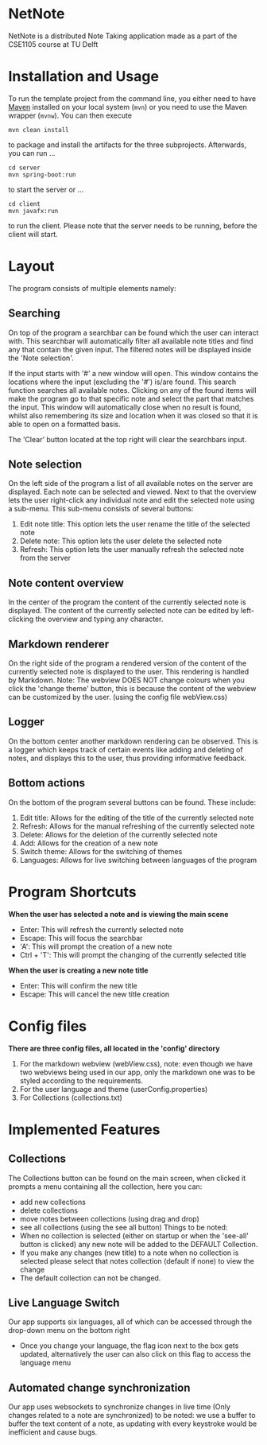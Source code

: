 # NetNote

NetNote is a distributed Note Taking application made as a part of the CSE1105 course at TU Delft

# Installation and Usage
To run the template project from the command line, you either need to have [Maven](https://maven.apache.org/install.html) installed on your local system (`mvn`) or you need to use the Maven wrapper (`mvnw`). You can then execute

	mvn clean install

to package and install the artifacts for the three subprojects. Afterwards, you can run ...

	cd server
	mvn spring-boot:run

to start the server or ...

	cd client
	mvn javafx:run

to run the client. Please note that the server needs to be running, before the client will start.

# Layout
The program consists of multiple elements namely:

## Searching
On top of the program a searchbar can be found which the user can interact with.
This searchbar will automatically filter all available note titles and find any that contain the given input.
The filtered notes will be displayed inside the 'Note selection'.

If the input starts with '#' a new window will open. This window contains the locations where the input (excluding the '#') is/are found.
This search function searches all available notes. Clicking on any of the found items will make the program go to that specific note and select the part that matches the input.
This window will automatically close when no result is found, whilst also remembering its size and location when it was closed so that it is able to open on a formatted basis.

The 'Clear' button located at the top right will clear the searchbars input.

## Note selection
On the left side of the program a list of all available notes on the server are displayed. Each note can be selected and viewed.
Next to that the overview lets the user right-click any individual note and edit the selected note using a sub-menu.
This sub-menu consists of several buttons:
1. Edit note title: This option lets the user rename the title of the selected note
2. Delete note: This option lets the user delete the selected note
3. Refresh: This option lets the user manually refresh the selected note from the server

## Note content overview
In the center of the program the content of the currently selected note is displayed.
The content of the currently selected note can be edited by left-clicking the overview and typing any character.

## Markdown renderer
On the right side of the program a rendered version of the content of the currently selected note is displayed to the user.
This rendering is handled by Markdown.
Note: The webview DOES NOT change colours when you click the 'change theme' button, this is because the content of the webview can be customized by the user. (using the config file webView.css)

## Logger
On the bottom center another markdown rendering can be observed. This is a logger which keeps track of certain events like adding and deleting of notes,
and displays this to the user, thus providing informative feedback.

## Bottom actions
On the bottom of the program several buttons can be found. These include:
1. Edit title: Allows for the editing of the title of the currently selected note
2. Refresh: Allows for the manual refreshing of the currently selected note
3. Delete: Allows for the deletion of the currently selected note
4. Add: Allows for the creation of a new note
5. Switch theme: Allows for the switching of themes
6. Languages: Allows for live switching between languages of the program

# Program Shortcuts
**When the user has selected a note and is viewing the main scene**
- Enter: This will refresh the currently selected note
- Escape: This will focus the searchbar
- 'A': This will prompt the creation of a new note
- Ctrl + 'T': This will prompt the changing of the currently selected title

**When the user is creating a new note title**
- Enter: This will confirm the new title
- Escape: This will cancel the new title creation

# Config files

**There are three config files, all located in the 'config' directory**
1. For the markdown webview (webView.css), note: even though we have two webviews being used in our app, only the markdown one was to be styled according to the requirements.
2. For the user language and theme (userConfig.properties)
3. For Collections (collections.txt)

# Implemented Features

## Collections
The Collections button can be found on the main screen, when clicked it prompts a menu containing all the collection, here you can:
- add new collections
- delete collections
- move notes between collections (using drag and drop)
- see all collections (using the see all button)
Things to be noted:
- When no collection is selected (either on startup or when the 'see-all' button is clicked) any new note will be added to the DEFAULT Collection.
- If you make any changes (new title) to a note when no collection is selected please select that notes collection (default if none) to view the change
- The default collection can not be changed.

## Live Language Switch
Our app supports six languages, all of which can be accessed through the drop-down menu on the bottom right
- Once you change your language, the flag icon next to the box gets updated, alternatively the user can also click on this flag to access the language menu

## Automated change synchronization

Our app uses websockets to synchronize changes in live time (Only changes related to a note are synchronized)
to be noted: we use a buffer to buffer the text content of a note, as updating with every keystroke would be inefficient and cause bugs.
